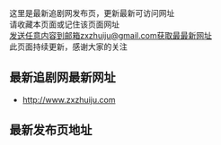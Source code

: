 这里是最新追剧网发布页，更新最新可访问网址<br>
请收藏本页面或记住该页面网址<br>
发送任意内容到邮箱zxzhuiju@gmail.com获取最最新网址<br>
此页面持续更新，感谢大家的关注<br>

最新追剧网最新网址
--
* http://www.zxzhuiju.com

最新发布页地址
--
